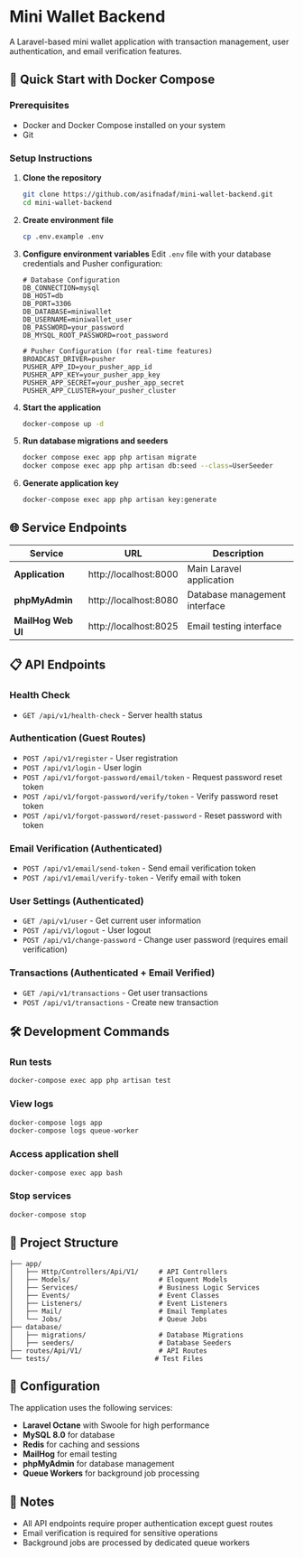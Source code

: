 # Mini Wallet Backend

A Laravel-based mini wallet application with transaction management, user authentication, and email verification features.

## 🚀 Quick Start with Docker Compose

### Prerequisites
- Docker and Docker Compose installed on your system
- Git

### Setup Instructions

1. **Clone the repository**
   ```bash
   git clone https://github.com/asifnadaf/mini-wallet-backend.git
   cd mini-wallet-backend
   ```

2. **Create environment file**
   ```bash
   cp .env.example .env
   ```

3. **Configure environment variables**
   Edit `.env` file with your database credentials and Pusher configuration:
   ```env
   # Database Configuration
   DB_CONNECTION=mysql
   DB_HOST=db
   DB_PORT=3306
   DB_DATABASE=miniwallet
   DB_USERNAME=miniwallet_user
   DB_PASSWORD=your_password
   DB_MYSQL_ROOT_PASSWORD=root_password
   
   # Pusher Configuration (for real-time features)
   BROADCAST_DRIVER=pusher
   PUSHER_APP_ID=your_pusher_app_id
   PUSHER_APP_KEY=your_pusher_app_key
   PUSHER_APP_SECRET=your_pusher_app_secret
   PUSHER_APP_CLUSTER=your_pusher_cluster
   ```

4. **Start the application**
   ```bash
   docker-compose up -d
   ```

5. **Run database migrations and seeders**
   ```bash
   docker compose exec app php artisan migrate
   docker compose exec app php artisan db:seed --class=UserSeeder
   ```

6. **Generate application key**
   ```bash
   docker-compose exec app php artisan key:generate
   ```

## 🌐 Service Endpoints

| Service | URL | Description |
|---------|-----|-------------|
| **Application** | http://localhost:8000 | Main Laravel application |
| **phpMyAdmin** | http://localhost:8080 | Database management interface |
| **MailHog Web UI** | http://localhost:8025 | Email testing interface |

## 📋 API Endpoints

### Health Check
- `GET /api/v1/health-check` - Server health status

### Authentication (Guest Routes)
- `POST /api/v1/register` - User registration
- `POST /api/v1/login` - User login
- `POST /api/v1/forgot-password/email/token` - Request password reset token
- `POST /api/v1/forgot-password/verify/token` - Verify password reset token
- `POST /api/v1/forgot-password/reset-password` - Reset password with token

### Email Verification (Authenticated)
- `POST /api/v1/email/send-token` - Send email verification token
- `POST /api/v1/email/verify-token` - Verify email with token

### User Settings (Authenticated)
- `GET /api/v1/user` - Get current user information
- `POST /api/v1/logout` - User logout
- `POST /api/v1/change-password` - Change user password (requires email verification)

### Transactions (Authenticated + Email Verified)
- `GET /api/v1/transactions` - Get user transactions
- `POST /api/v1/transactions` - Create new transaction

## 🛠️ Development Commands

### Run tests
```bash
docker-compose exec app php artisan test
```

### View logs
```bash
docker-compose logs app
docker-compose logs queue-worker
```

### Access application shell
```bash
docker-compose exec app bash
```

### Stop services
```bash
docker-compose stop
```

## 📁 Project Structure

```
├── app/
│   ├── Http/Controllers/Api/V1/     # API Controllers
│   ├── Models/                      # Eloquent Models
│   ├── Services/                    # Business Logic Services
│   ├── Events/                      # Event Classes
│   ├── Listeners/                   # Event Listeners
│   ├── Mail/                        # Email Templates
│   └── Jobs/                        # Queue Jobs
├── database/
│   ├── migrations/                  # Database Migrations
│   ├── seeders/                     # Database Seeders
├── routes/Api/V1/                   # API Routes
└── tests/                          # Test Files
```

## 🔧 Configuration

The application uses the following services:
- **Laravel Octane** with Swoole for high performance
- **MySQL 8.0** for database
- **Redis** for caching and sessions
- **MailHog** for email testing
- **phpMyAdmin** for database management
- **Queue Workers** for background job processing

## 📝 Notes

- All API endpoints require proper authentication except guest routes
- Email verification is required for sensitive operations
- Background jobs are processed by dedicated queue workers